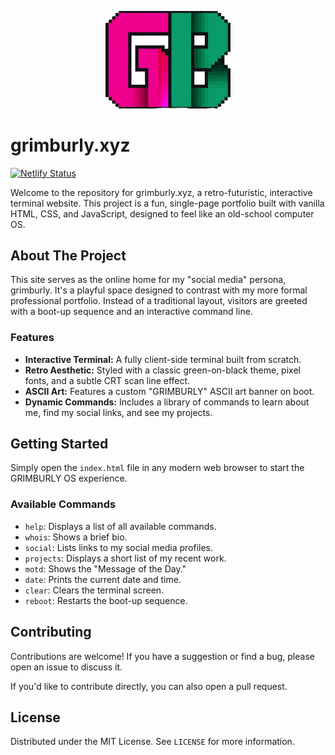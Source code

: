 <p align="center">
<img src="assets/logo/grimburly-color-bgr.png" alt="GrimBurly Logo png" width="200">

  # grimburly.xyz
[![Netlify Status](https://api.netlify.com/api/v1/badges/ffd58fd4-be29-42be-96f2-d0b376f9bf59/deploy-status)](https://app.netlify.com/projects/grimburly/deploys)

Welcome to the repository for grimburly.xyz, a retro-futuristic, interactive terminal website. This project is a fun, single-page portfolio built with vanilla HTML, CSS, and JavaScript, designed to feel like an old-school computer OS.

## About The Project

This site serves as the online home for my "social media" persona, grimburly. It's a playful space designed to contrast with my more formal professional portfolio. Instead of a traditional layout, visitors are greeted with a boot-up sequence and an interactive command line.

### Features

  * **Interactive Terminal:** A fully client-side terminal built from scratch.
  * **Retro Aesthetic:** Styled with a classic green-on-black theme, pixel fonts, and a subtle CRT scan line effect.
  * **ASCII Art:** Features a custom "GRIMBURLY" ASCII art banner on boot.
  * **Dynamic Commands:** Includes a library of commands to learn about me, find my social links, and see my projects.

## Getting Started

Simply open the `index.html` file in any modern web browser to start the GRIMBURLY OS experience.

### Available Commands

  * `help`: Displays a list of all available commands.
  * `whois`: Shows a brief bio.
  * `social`: Lists links to my social media profiles.
  * `projects`: Displays a short list of my recent work.
  * `motd`: Shows the "Message of the Day."
  * `date`: Prints the current date and time.
  * `clear`: Clears the terminal screen.
  * `reboot`: Restarts the boot-up sequence.

## Contributing

Contributions are welcome! If you have a suggestion or find a bug, please open an issue to discuss it.

If you'd like to contribute directly, you can also open a pull request.

## License

Distributed under the MIT License. See `LICENSE` for more information.
